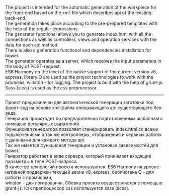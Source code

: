 The project is intended for the automatic generation of the workpiece for the front-end based on the xml-file which describes api of the existing back-end.  
The generation takes place according to the pre-prepared templates with the help of the regular expressions.  
The generator functional allows you to generate index.html with all the connections as well as controllers, views and operation services with the data for each api method.  
There is also a generation functional and dependencies installation for bower.  
The generator operates as a server, which receives the input parameters in the body of POST-request.  
ES6 Harmony on the level of the native support of the current version v8, express, library Q are used as the project technologies to work with the promises, winston - for logging. The project is built with the help of grunt-js. Sass (scss) is used as the css preprocessor.

---

Проект предназначен для автоматической генерации заготовки под фронт-энд на основе xml-файла описывающего api существующего бек-энда.  
Генерация происходит по предварительно подготовленным шаблонам с помощью регулярных выражений.  
Функционал генератора позволяет сгенерировать index.html со всеми подключениями а так же контроллеры, отображения и сервисы работы с даннными для каждого метода api.  
Так же имеется функционал генерации и установки зависимостей для bower.  
Генератор работает в виде сервера, который принимает входящие параметры в теле POST-запроса.  
В качестве технологий проекта используются: ES6 Harmony на уровне нативной поддержки текущей весии v8, express, библиотека Q - для работы с промисами,  
winston - для логирования. Сборка проекта осуществляется с помощью grunt-js. Как препроцессор css используется sass (scss).  